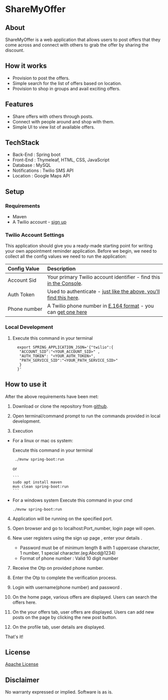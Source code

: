 # ShareMyOffer


## About

ShareMyOffer is a web application that allows users to post offers that they come across and connect with others to grab the offer by sharing the discount.



## How it works

- Provision to post the offers.
- Simple search for the list of offers based on location.
- Provision to shop in groups and avail exciting offers.



## Features

- Share offers with others through posts.
- Connect with people around and shop with them.
- Simple UI to view list of available offers.



## TechStack 

- Back-End : Spring boot
- Front-End : Thymeleaf, HTML, CSS, JavaScript
- Database : MySQL
- Notifications : Twilio SMS API
- Location : Google Maps API

## Setup
### Requirements
 - Maven
 - A Twilio account - [sign up](https://www.twilio.com/try-twilio)


### Twilio Account Settings

This application should give you a ready-made starting point for writing your
own appointment reminder application. Before we begin, we need to collect
all the config values we need to run the application:

| Config&nbsp;Value | Description                                                                                                                                                  |
| :---------------- | :----------------------------------------------------------------------------------------------------------------------------------------------------------- |
| Account&nbsp;Sid  | Your primary Twilio account identifier - find this [in the Console](https://www.twilio.com/console).                                                         |
| Auth&nbsp;Token   | Used to authenticate - [just like the above, you'll find this here](https://www.twilio.com/console).                                                         |
| Phone&nbsp;number | A Twilio phone number in [E.164 format](https://en.wikipedia.org/wiki/E.164) - you can [get one here](https://www.twilio.com/console/phone-numbers/incoming) |

### Local Development


1. Execute this command in your terminal 
    ```
      export SPRING_APPLICATION_JSON='{"twilio":{
       "ACCOUNT_SID":"<YOUR_ACCOUNT_SID>" ,
       "AUTH_TOKEN": "<YOUR_AUTH_TOKEN>",
       "PATH_SERVICE_SID":"<YOUR_PATH_SERVICE_SID>" 
       }
      }'
      ```



## How to use it 

After the above requirements have been met:

1. Download or clone the repository from [github](https://github.com/NeerajaGoli/ShareMyOffer).

2. Open terminal/command prompt to run the commands provided in local development.

3. Execution
- For a linux or mac os system:
    
     Execute this command in your terminal 
    ``` 
     ./mvnw spring-boot:run
    ``` 
    or
      
      ```
      sudo apt install maven
      mvn clean spring-boot:run
      ```
   
- For a windows system 
   Execute this command in your cmd
    
    ``` 
    ./mvnw spring-boot:run
    ```
    
4. Application will be running on the specified port.
 
5. Open browser and go to localhost:Port_number, login page will open.

6. New user registers using the sign up page , enter your details .
   
   - Password must be of minimum length 8 with 1 uppercase character, 1 number, 1 special character.(eg:Abcd@1234)
   - Format of phone number : Valid 10 digit number
7. Receive the Otp on provided phone number.
8. Enter the Otp to complete the verification process.
9. Login with username(phone number) and password .
10. On the home page, various offers are displayed. Users can search the offers here.
11. On the your offers tab, user offers are displayed. Users can add new posts on the page by clicking the new post button.
12. On the profile tab, user details are displayed.

 

That's it!

## License

[Apache License](http://www.apache.org/licenses/LICENSE-2.0)

## Disclaimer

No warranty expressed or implied. Software is as is.









 
